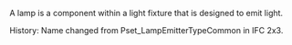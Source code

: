 A lamp is a component within a light fixture that is designed to emit light.

<!-- end of short definition -->


History: Name changed from Pset_LampEmitterTypeCommon in IFC 2x3.
